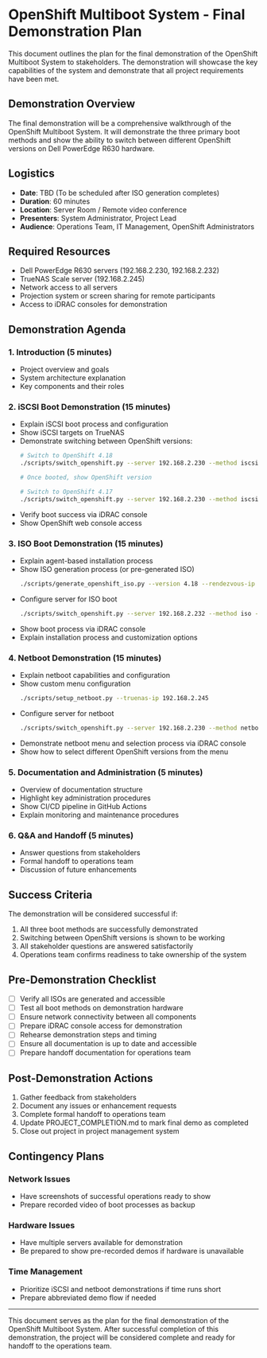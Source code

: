 # OpenShift Multiboot System - Final Demonstration Plan

This document outlines the plan for the final demonstration of the OpenShift Multiboot System to stakeholders. The demonstration will showcase the key capabilities of the system and demonstrate that all project requirements have been met.

## Demonstration Overview

The final demonstration will be a comprehensive walkthrough of the OpenShift Multiboot System. It will demonstrate the three primary boot methods and show the ability to switch between different OpenShift versions on Dell PowerEdge R630 hardware.

## Logistics

- **Date**: TBD (To be scheduled after ISO generation completes)
- **Duration**: 60 minutes
- **Location**: Server Room / Remote video conference
- **Presenters**: System Administrator, Project Lead
- **Audience**: Operations Team, IT Management, OpenShift Administrators

## Required Resources

- Dell PowerEdge R630 servers (192.168.2.230, 192.168.2.232)
- TrueNAS Scale server (192.168.2.245)
- Network access to all servers
- Projection system or screen sharing for remote participants
- Access to iDRAC consoles for demonstration

## Demonstration Agenda

### 1. Introduction (5 minutes)

- Project overview and goals
- System architecture explanation
- Key components and their roles

### 2. iSCSI Boot Demonstration (15 minutes)

- Explain iSCSI boot process and configuration
- Show iSCSI targets on TrueNAS
- Demonstrate switching between OpenShift versions:
  ```bash
  # Switch to OpenShift 4.18
  ./scripts/switch_openshift.py --server 192.168.2.230 --method iscsi --version 4.18 --reboot
  
  # Once booted, show OpenShift version
  
  # Switch to OpenShift 4.17
  ./scripts/switch_openshift.py --server 192.168.2.230 --method iscsi --version 4.17 --reboot
  ```
- Verify boot success via iDRAC console
- Show OpenShift web console access

### 3. ISO Boot Demonstration (15 minutes)

- Explain agent-based installation process
- Show ISO generation process (or pre-generated ISO)
  ```bash
  ./scripts/generate_openshift_iso.py --version 4.18 --rendezvous-ip 192.168.2.232
  ```
- Configure server for ISO boot
  ```bash
  ./scripts/switch_openshift.py --server 192.168.2.232 --method iso --version 4.18 --reboot
  ```
- Show boot process via iDRAC console
- Explain installation process and customization options

### 4. Netboot Demonstration (15 minutes)

- Explain netboot capabilities and configuration
- Show custom menu configuration
  ```bash
  ./scripts/setup_netboot.py --truenas-ip 192.168.2.245
  ```
- Configure server for netboot
  ```bash
  ./scripts/switch_openshift.py --server 192.168.2.230 --method netboot --reboot
  ```
- Demonstrate netboot menu and selection process via iDRAC console
- Show how to select different OpenShift versions from the menu

### 5. Documentation and Administration (5 minutes)

- Overview of documentation structure
- Highlight key administration procedures
- Show CI/CD pipeline in GitHub Actions
- Explain monitoring and maintenance procedures

### 6. Q&A and Handoff (5 minutes)

- Answer questions from stakeholders
- Formal handoff to operations team
- Discussion of future enhancements

## Success Criteria

The demonstration will be considered successful if:

1. All three boot methods are successfully demonstrated
2. Switching between OpenShift versions is shown to be working
3. All stakeholder questions are answered satisfactorily
4. Operations team confirms readiness to take ownership of the system

## Pre-Demonstration Checklist

- [ ] Verify all ISOs are generated and accessible
- [ ] Test all boot methods on demonstration hardware
- [ ] Ensure network connectivity between all components
- [ ] Prepare iDRAC console access for demonstration
- [ ] Rehearse demonstration steps and timing
- [ ] Ensure all documentation is up to date and accessible
- [ ] Prepare handoff documentation for operations team

## Post-Demonstration Actions

1. Gather feedback from stakeholders
2. Document any issues or enhancement requests
3. Complete formal handoff to operations team
4. Update PROJECT_COMPLETION.md to mark final demo as completed
5. Close out project in project management system

## Contingency Plans

### Network Issues

- Have screenshots of successful operations ready to show
- Prepare recorded video of boot processes as backup

### Hardware Issues

- Have multiple servers available for demonstration
- Be prepared to show pre-recorded demos if hardware is unavailable

### Time Management

- Prioritize iSCSI and netboot demonstrations if time runs short
- Prepare abbreviated demo flow if needed

---

This document serves as the plan for the final demonstration of the OpenShift Multiboot System. After successful completion of this demonstration, the project will be considered complete and ready for handoff to the operations team.
